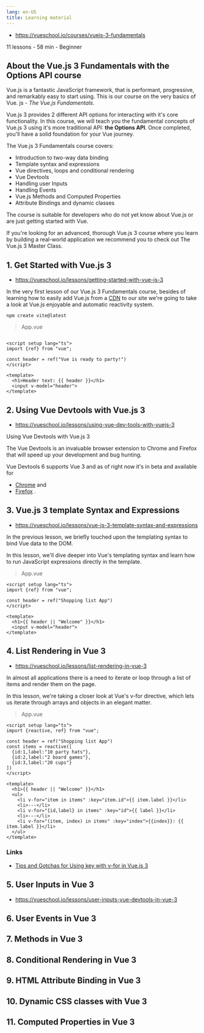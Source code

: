 ```yaml
---
lang: en-US
title: Learning material
---
```


- <https://vueschool.io/courses/vuejs-3-fundamentals>

11 lessons - 58 min - Beginner

## About the Vue.js 3 Fundamentals with the Options API course

Vue.js is a fantastic JavaScript framework, that is performant, progressive, and
remarkably easy to start using. This is our course on the very basics of Vue.
js - _The Vue.js Fundamentals_.

Vue.js 3 provides 2 different API options for interacting with it's core
functionality. In this course, we will teach you the fundamental concepts of
Vue.js 3 using it's more traditional API: **the Options API**. Once completed,
you'll have a solid foundation for your Vue journey.

The Vue.js 3 Fundamentals course covers:

- Introduction to two-way data binding
- Template syntax and expressions
- Vue directives, loops and conditional rendering
- Vue Devtools
- Handling user Inputs
- Handling Events
- Vue.js Methods and Computed Properties
- Attribute Bindings and dynamic classes

The course is suitable for developers who do not yet know about Vue.js or are
just getting started with Vue.

If you're looking for an advanced, thorough Vue.js 3 course where you learn by
building a real-world application we recommend you to check out The Vue.js 3
Master Class.

## 1. Get Started with Vue.js 3

- <https://vueschool.io/lessons/getting-started-with-vue-js-3>

In the very first lesson of our Vue.js 3 Fundamentals course, besides of
learning how to easily add Vue.js from a [CDN](https://unpkg.com/vue@3) to our
site we're going to
take a look at Vue.js enjoyable and automatic reactivity system.

```shell
npm create vite@latest
```

> App.vue

```vue

<script setup lang="ts">
import {ref} from "vue";

const header = ref("Vue is ready to party!")
</script>

<template>
  <h1>Header text: {{ header }}</h1>
  <input v-model="header">
</template>
```

<example></example>

 <Badge type="tip" text="v2" vertical="top"></Badge>

## 2. Using Vue Devtools with Vue.js 3

- <https://vueschool.io/lessons/using-vue-dev-tools-with-vuejs-3>

Using Vue Devtools with Vue.js 3

The Vue Devtools is an invaluable browser extension to Chrome and Firefox that
will speed up your development and bug hunting.

Vue Devtools 6 supports Vue 3 and as of right now it's in beta and available for

- [Chrome](https://chrome.google.com/webstore/detail/vuejs-devtools/ljjemllljcmogpfapbkkighbhhppjdbg)
  and
- [Firefox](https://github.com/vuejs/vue-devtools/releases/download/v6.0.0-beta.8/vuejs_devtools_beta-6.0.0.8-an+fx.xpi)
  .

## 3. Vue.js 3 template Syntax and Expressions

- <https://vueschool.io/lessons/vue-js-3-template-syntax-and-expressions>

In the previous lesson, we briefly touched upon the templating syntax to bind
Vue data to the DOM.

In this lesson, we'll dive deeper into Vue's templating syntax and learn how to
run JavaScript expressions directly in the template.

> App.vue
```vue
<script setup lang="ts">
import {ref} from "vue";

const header = ref("Shopping list App")
</script>

<template>
  <h1>{{ header || "Welcome" }}</h1>
  <input v-model="header">
</template>

```

## 4. List Rendering in Vue 3

- <https://vueschool.io/lessons/list-rendering-in-vue-3>

In almost all applications there is a need to iterate or loop through a list of items and render them on the page.

In this lesson, we're taking a closer look at Vue's v-for directive, which lets us iterate through arrays and objects in an elegant matter.

> App.vue
```vue
<script setup lang="ts">
import {reactive, ref} from "vue";

const header = ref("Shopping list App")
const items = reactive([
  {id:1,label:"10 party hats"},
  {id:2,label:"2 board games"},
  {id:3,label:"20 cups"}
])
</script>

<template>
  <h1>{{ header || "Welcome" }}</h1>
  <ul>
    <li v-for="item in items" :key="item.id">{{ item.label }}</li>
    <li>---</li>
    <li v-for="{id,label} in items" :key="id">{{ label }}</li>
    <li>---</li>
    <li v-for="(item, index) in items" :key="index">{{index}}: {{ item.label }}</li>
  </ul>
</template>
```
### Links

- [Tips and Gotchas for Using key with v-for in Vue.js 3](https://vueschool.io/articles/vuejs-tutorials/tips-and-gotchas-for-using-key-with-v-for-in-vue-js-3/)

## 5. User Inputs in Vue 3

- <https://vueschool.io/lessons/user-inputs-vue-devtools-in-vue-3>


## 6. User Events in Vue 3

## 7. Methods in Vue 3

## 8. Conditional Rendering in Vue 3

## 9. HTML Attribute Binding in Vue 3

## 10. Dynamic CSS classes with Vue 3

## 11. Computed Properties in Vue 3
